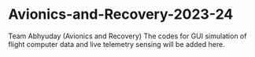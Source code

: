 # Avionics-and-Recovery-2023-24
Team Abhyuday (Avionics and Recovery)
The codes for GUI simulation of flight computer data and live telemetry sensing will be added here.
